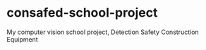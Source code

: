 # consafed-school-project
My computer vision school project, Detection Safety Construction Equipment

